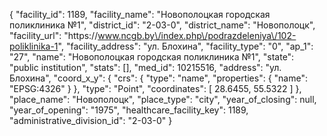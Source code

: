 {
    "facility_id": 1189,
    "facility_name": "Новополоцкая городская поликлиника №1",
    "district_id": "2-03-0",
    "district_name": "Новополоцк",
    "facility_url": "https:\/\/www.ncgb.by\/index.php\/podrazdeleniya\/102-poliklinika-1",
    "facility_address": "ул. Блохина",
    "facility_type": "0",
    "ap_1": "27",
    "name": "Новополоцкая городская поликлиника №1",
    "state": "public institution",
    "stats": [],
    "med_id": 10215516,
    "address": "ул. Блохина",
    "coord_x_y": {
        "crs": {
            "type": "name",
            "properties": {
                "name": "EPSG:4326"
            }
        },
        "type": "Point",
        "coordinates": [
            28.6455,
            55.5322
        ]
    },
    "place_name": "Новополоцк",
    "place_type": "city",
    "year_of_closing": null,
    "year_of_opening": "1975",
    "healthcare_facility_key": 1189,
    "administrative_division_id": "2-03-0"
}